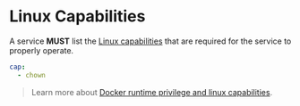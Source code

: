 # Linux Capabilities

A service **MUST** list the [Linux capabilities](http://man7.org/linux/man-pages/man7/capabilities.7.html) that are required for the service to properly operate.

```yaml
cap:
  - chown
```

> Learn more about [Docker runtime privilege and linux capabilities](https://docs.docker.com/engine/reference/run/#runtime-privilege-and-linux-capabilities).
